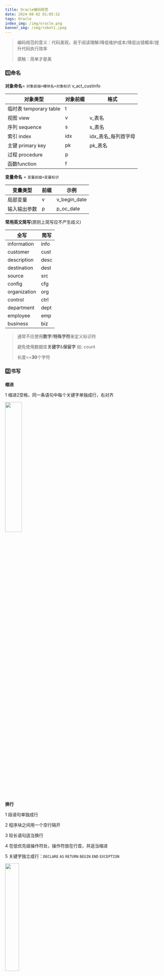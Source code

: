 ```yaml
---
title: Oracle编码规范
date: 2024-08-02 01:05:52
tags: Oracle
index_img: /img/oracle.png
banner_img: /img/robot1.jpeg
---
```

> 编码规范的意义：代码美观，易于阅读理解/降低维护成本/降低出错概率/提升代码执行效率
>
> 感触：简单才是美

### :one:命名

**对象命名**= `对象前缀+模块名+对象标识` v_act_custinfo

| 对象类型               | 对象前缀 | 格式                |
| ---------------------- | -------- | ------------------- |
| 临时表 temporary table | t        |                     |
| 视图 view              | v        | v_表名              |
| 序列 sequence          | s        | s_表名              |
| 索引 index             | idx      | idx_表名_每列首字母 |
| 主键 primary key       | pk       | pk_表名             |
| 过程 procedure         | p        |                     |
| 函数function           | f        |                     |

**变量命名** = `变量前缀+变量标识`

| 变量类型     | 前缀 | 示例         |
| ------------ | ---- | ------------ |
| 局部变量     | v    | v_begin_date |
| 输入输出参数 | p    | p_oc_date    |

**常用英文简写**(原则上简写应不产生歧义)

| 全写         | 简写 |
| ------------ | ---- |
| information  | info |
| customer     | cust |
| description  | desc |
| destination  | dest |
| source       | src  |
| config       | cfg  |
| organization | org  |
| control      | ctrl |
| department   | dept |
| employee     | emp  |
| business     | biz  |

>通常不应使用**数字**/**特殊字符**来定义标识符
>
>避免使用数据库**关键字**&**保留字** 如: count
>
>长度<=**30**个字符

### :two:书写

**缩进**

1 缩进2空格，同一条语句中每个关键字单独成行，右对齐

 <img src="https://img-blog.csdnimg.cn/5f037d412b33459b97ae8e0095a1d16d.png" width=33%/>

**换行**

1 段语句单独成行

2 程序块之间用一个空行隔开

3 较长语句适当换行

4 在低优先级操作符处，操作符放在行首，并适当缩进

5 关键字独立成行：`DECLARE` `AS` `RETURN` `BEGIN` `END` `EXCEPTION`

 <img src="https://img-blog.csdnimg.cn/ae1a61a11392409d87bd7a873a91868d.png"  width=30%/>

**格式**

1 除字符串外，统一使用小写字符书写

2 操作符前后应以空格分隔，间隔符之后应以空格分隔

 <img src="https://img-blog.csdnimg.cn/c83aee43c0f54177826a6f01b130aa70.png"   width=36%/>

3 insert语句中，select中的字段应与insert中的字段在位置上——对应

 <img src="https://img-blog.csdnimg.cn/fc2b6c2d56ff46659222e9064dbee886.png"   width=50%/>



### :three:注释

1 脚本文件、函数、过程头部应加注释

2 注释内容包括:创建者、创建日期、功能描述、修改记录等

 <img src="https://img-blog.csdnimg.cn/e193895219c14b91a7c388b6d7663c1d.png"  width=40% />

3 注释应紧靠其描述的代码，在代码的上方或者右方

 <img src="https://img-blog.csdnimg.cn/0b6826ff3e994292b2f06f0b53826d81.png"  width=40% />

4 注释与所描述的代码进行同样的缩进

5 通过对函数、过程、变量等进行合理命名，使其成为自注释的



### :four:语法

1 使用SQL99语法标准，连接条件写在 `on` 里，过滤条件写在 `where` 里

 <img src="https://img-blog.csdnimg.cn/bf27eac21eae471e801a86155aafb215.png"  width=30%/>

2 不允许使用 `select *`，将需要的字段一一列出

 <img src="https://img-blog.csdnimg.cn/32fc9b1dc61e4d3bb199903d40136ebd.png"  width=25%/>

3 insert语句中必须列出要插入的字段名

 <img src="https://img-blog.csdnimg.cn/a4d0ecef8cac4447baf05c8dbd140fca.png"  width=20%/>

4 当sql中涉及多个表时，字段名应+前缀表名/表别名，别名不要重复

 <img src="https://img-blog.csdnimg.cn/e5da460ca8ca49b3b2f75a87a5a5ab6f.png"  width=40%/>

5 尽量使用静态sql，少用动态sql

 <img src="https://img-blog.csdnimg.cn/1041bc10429641c1b65e09c97f6a2e2d.png"  width=50%/>

6 使用通用语法和函数. 如用 `case` 代替 `decode` (Oracle特有函数，放到MySQL里就不会识别)

7 不使用 `goto` (跳跃性)语句来控制流程

8 少用游标(代码效率差)



### :five:优化

1 where中应避免隐式转换，避免对索引列使用丞数

 <img src="https://img-blog.csdnimg.cn/356680a667a84cf297bb39c266ac33d7.png"   width=60%/>

2 表的更新操作用 `merge` 代替 `update`

 <img src="https://img-blog.csdnimg.cn/b3ea5f38b7b7433fb0456e6fb27df78f.png"   width=60%/>

3 避免函数频繁执行

 <img src="https://img-blog.csdnimg.cn/b3f36e0e4daa44f0b031d80cc38e3c79.png"   width=60%/>

4 尽量避免使用 `or` 操作符

 <img src="https://img-blog.csdnimg.cn/b18c1c485ef448f58d581b7fe0336c70.png"   width=40%/>

5 动态sql应使用绑定变量

 <img src="https://img-blog.csdnimg.cn/cf5c316de7ae458d8e32135257968d09.png"   width=30%/>

6 判断存在性时，要加上 `rownum=1`

 <img src="https://img-blog.csdnimg.cn/ee4d80e52bf64560843bef76360b5cd9.png"   width=30%/>

7 变量赋值尽量用 `:=`，比 `select into` 快

 <img src="https://img-blog.csdnimg.cn/e45ad1d772d740e997557c6432eed602.png"   width=50%/>